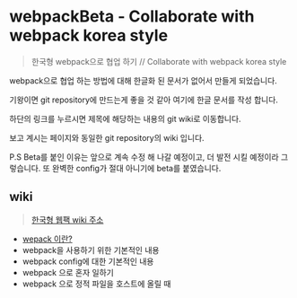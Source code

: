 # webpackBeta - Collaborate with webpack korea style
>한국형 webpack으로 협업 하기 // Collaborate with webpack korea style

webpack으로 협업 하는 방법에 대해 한글화 된 문서가 없어서 만들게 되었습니다.

기왕이면 git repository에 만드는게 좋을 것 같아 여기에 한글 문서를 작성 합니다.

하단의 링크를 누르시면 제목에 해당하는 내용의 git wiki로 
이동합니다. 

보고 계시는 페이지와 동일한 git repository의 wiki 입니다.

P.S Beta를 붙인 이유는 앞으로 계속 수정 해 나갈 예정이고,
더 발전 시킬 예정이라 그렇습니다. 또 완벽한 config가 절대 아니기에 beta를 붙였습니다.

## wiki

>[한국형 웹팩 wiki 주소](https://github.com/jsStudyGroup/webpackBeta.wiki.git)

* [wepack 이란?](https://github.com/jsStudyGroup/webpackBeta/wiki/wepack-%EC%9D%B4%EB%9E%80%3F)
* webpack을 사용하기 위한 기본적인 내용
* webpack config에 대한 기본적인 내용
* webpack 으로 혼자 일하기
* webpack 으로 정적 파일을 호스트에 올릴 때 


